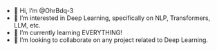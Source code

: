 - 👋 Hi, I’m @OhrBdq-3
- 👀 I’m interested in Deep Learning, specifically on NLP, Transformers, LLM, etc.
- 🌱 I’m currently learning EVERYTHING!
- 💞️ I’m looking to collaborate on any project related to Deep Learning.

<!---
OhrBdq-3/OhrBdq-3 is a ✨ special ✨ repository because its `README.md` (this file) appears on your GitHub profile.
You can click the Preview link to take a look at your changes.
--->

